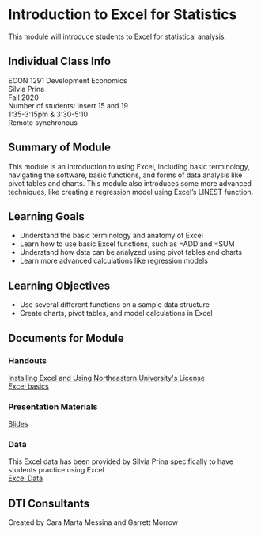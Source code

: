 # Introduction to Excel for Statistics
This module will introduce students to Excel for statistical analysis.

## Individual Class Info
ECON 1291 Development Economics
<br>
Silvia Prina
<br>
Fall 2020
<br>
Number of students: Insert 15 and 19
<br>
1:35-3:15pm & 3:30-5:10
<br>
Remote synchronous

## Summary of Module
This module is an introduction to using Excel, including basic terminology, navigating the software, basic functions, and forms of data analysis like pivot tables and charts. This module also introduces some more advanced techniques, like creating a regression model using Excel’s LINEST function.

## Learning Goals
- Understand the basic terminology and anatomy of Excel
- Learn how to use basic Excel functions, such as =ADD and =SUM
- Understand how data can be analyzed using pivot tables and charts
- Learn more advanced calculations like regression models

## Learning Objectives
- Use several different functions on a sample data structure
- Create charts, pivot tables, and model calculations in Excel

## Documents for Module

### Handouts

[Installing Excel and Using Northeastern University's License]()
<br/>
[Excel basics]()

### Presentation Materials

[Slides]()

### Data
This Excel data has been provided by Silvia Prina specifically to have students practice using Excel
<br/>
[Excel Data]()

## DTI Consultants
Created by Cara Marta Messina and Garrett Morrow
